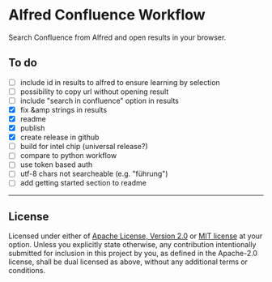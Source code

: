 # Alfred Confluence Workflow
Search Confluence from Alfred and open results in your browser.

## To do
- [ ] include id in results to alfred to ensure learning by selection
- [ ] possibility to copy url without opening result
- [ ] include "search in confluence" option in results
- [x] fix &amp strings in results
- [x] readme
- [x] publish
- [x] create release in github
- [ ] build for intel chip (universal release?)
- [ ] compare to python workflow
- [ ] use token based auth
- [ ] utf-8 chars not searcheable (e.g. "führung")
- [ ] add getting started section to readme

---

## License

Licensed under either of <a href="LICENSE-APACHE">Apache License, Version
2.0</a> or <a href="LICENSE-MIT">MIT license</a> at your option.
Unless you explicitly state otherwise, any contribution intentionally submitted
for inclusion in this project by you, as defined in the Apache-2.0 license,
shall be dual licensed as above, without any additional terms or conditions.
